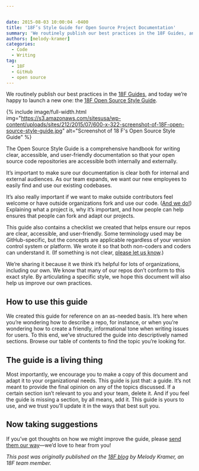 ```yaml
---


date: 2015-08-03 10:00:04 -0400
title: '18F’s Style Guide for Open Source Project Documentation'
summary: 'We routinely publish our best practices in the 18F Guides, and today we&rsquo;re happy to launch a new one\: the 18F Open Source Style Guide.  The Open Source Style Guide is a comprehensive handbook for writing clear, accessible, and user-friendly documentation so that your'
authors: [melody-kramer]
categories:
  - Code
  - Writing
tag:
  - 18F
  - GitHub
  - open source
---
```


We routinely publish our best practices in the [18F Guides](https://pages.18f.gov/guides/), and today we’re happy to launch a new one: the [18F Open Source Style Guide](https://pages.18f.gov/open-source-guide/).


{% include image/full-width.html img="https://s3.amazonaws.com/sitesusa/wp-content/uploads/sites/212/2015/07/600-x-322-screenshot-of-18F-open-source-style-guide.jpg" alt="Screenshot of 18 F's Open Source Style Guide" %}

The Open Source Style Guide is a comprehensive handbook for writing clear, accessible, and user-friendly documentation so that your open source code repositories are accessible both internally and externally.

It’s  important to make sure our documentation is clear both for internal and external audiences. As our team expands, we want our new employees to easily find and use our existing codebases.

It&#8217;s also really important if we want to make outside contributors feel welcome or have outside organizations fork and use our code. ([And we do!](https://github.com/18F/open-source-policy/blob/master/policy.md)) Explaining what a project is, why it&#8217;s important, and how people can help ensures that people can fork and adapt our projects.

This guide also contains a checklist we created that helps ensure our repos are clear, accessible, and user-friendly. Some terminology used may be GitHub-specific, but the concepts are applicable regardless of your version control system or platform. We wrote it so that both non-coders and coders can understand it. (If something is not clear, [please let us know](https://github.com/18F/open-source-guide/issues/new).)

We’re sharing it because it we think it’s  helpful for lots of organizations, including our own. We know that many of our repos don’t conform to this exact style. By articulating a specific style, we hope this document will also help us improve our own practices.

## How to use this guide

We created this guide for reference on an as-needed basis. It’s  here when you’re wondering how to describe a repo, for instance, or when you’re wondering how to create a friendly, informational tone when writing issues for users. To this end, we’ve structured the guide into descriptively named sections. Browse our table of contents to find the topic you’re looking for.

## The guide is a living thing

Most importantly, we encourage you to make a copy of this document and adapt it to your organizational needs. This guide is just that: a guide. It’s  not meant to provide the final opinion on any of the topics discussed. If a certain section isn’t relevant to you and your team, delete it. And if you feel the guide is missing a section, by all means, add it. This guide is yours to use, and we trust you’ll update it in the ways that best suit you.

## Now taking suggestions

If you’ve got thoughts on how we might improve the guide, please [send them our way](https://github.com/18F/open-source-guide)—we’d love to hear from you!

_This post was originally published on the [18F blog](https://18f.gsa.gov/blog/) by Melody Kramer, an 18F team member._